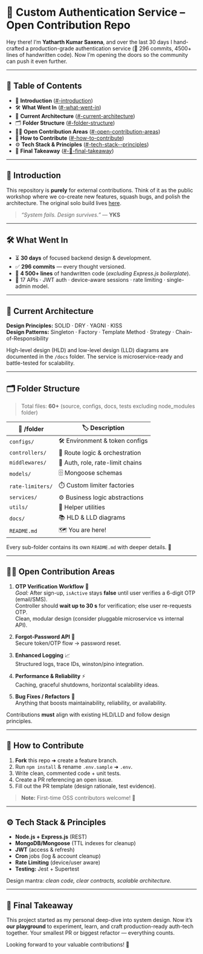 # 🚀 Custom Authentication Service – **Open Contribution Repo**

<!-- Intro Narration -->

Hey there! I’m **Yatharth Kumar Saxena**, and over the last 30 days I hand-crafted a production-grade authentication service (🌟 296 commits, 4500+ lines of handwritten code). Now I’m opening the doors so the community can push it even further.

---

## 📑 **Table of Contents**

* 📖 **Introduction** ([#-introduction](#-introduction))
* 🛠️ **What Went In** ([#-what-went-in](#-what-went-in))
* 🧩 **Current Architecture** ([#-current-architecture](#-current-architecture))
* 🗂️ **Folder Structure** ([#-folder-structure](#-folder-structure))
* 🧑‍💻 **Open Contribution Areas** ([#-open-contribution-areas](#-open-contribution-areas))
* 🤝 **How to Contribute** ([#-how-to-contribute](#-how-to-contribute))
* ⚙️ **Tech Stack & Principles** ([#-tech-stack--principles](#-tech-stack--principles))
* 🎯 **Final Takeaway** ([#-🎯-final-takeaway](#-🎯-final-takeaway))

---

## 📖 **Introduction**

This repository is **purely** for external contributions. Think of it as the public workshop where we co-create new features, squash bugs, and polish the architecture. The original solo build lives [here](https://github.com/YatharthKumarSaxena/Custom_Authentication_Service_NodeJS).

> *“System fails. Design survives.”* — **YKS**

---

## 🛠️ **What Went In**

* ⏳ **30 days** of focused backend design & development.
* ✅ **296 commits** — every thought versioned.
* 📄 **4 500+ lines** of handwritten code (*excluding Express.js boilerplate*).
* 🧠 17 APIs · JWT auth · device-aware sessions · rate limiting · single-admin model.

---

## 🧩 **Current Architecture**

**Design Principles:** SOLID · DRY · YAGNI · KISS  
**Design Patterns:** Singleton · Factory · Template Method · Strategy · Chain-of-Responsibility

High-level design (HLD) and low-level design (LLD) diagrams are documented in the `/docs` folder. The service is microservice-ready and battle-tested for scalability.

---

## 🗂️ **Folder Structure**

> Total files: **60+** (source, configs, docs, tests excluding node_modules folder)

| 📁 /folder       | 🏷️ Description                  |
| ---------------- | -------------------------------- |
| `configs/`       | 🛠️ Environment & token configs  |
| `controllers/`   | 🧩 Route logic & orchestration   |
| `middlewares/`   | 🔗 Auth, role, rate-limit chains |
| `models/`        | 🗄️ Mongoose schemas             |
| `rate-limiters/` | ⏱️ Custom limiter factories      |
| `services/`      | ⚙️ Business logic abstractions   |
| `utils/`         | 🧰 Helper utilities              |
| `docs/`          | 📚 HLD & LLD diagrams            |
| `README.md`      | 🗺️ You are here!                |

Every sub-folder contains its own `README.md` with deeper details. 📝

---

## 🧑‍💻 **Open Contribution Areas**

1. **OTP Verification Workflow** 📲  
   *Goal:* After sign-up, `isActive` stays **false** until user verifies a 6-digit OTP (email/SMS).  
   Controller should **wait up to 30 s** for verification; else user re-requests OTP.  
   Clean, modular design (consider pluggable microservice vs internal API).

2. **Forgot-Password API** 🔑  
   Secure token/OTP flow → password reset.

3. **Enhanced Logging** 📈  
   Structured logs, trace IDs, winston/pino integration.

4. **Performance & Reliability** ⚡  
   Caching, graceful shutdowns, horizontal scalability ideas.

5. **Bug Fixes / Refactors** 🐞  
   Anything that boosts maintainability, reliability, or availability.

Contributions **must** align with existing HLD/LLD and follow design principles.

---

## 🤝 **How to Contribute**

1. **Fork** this repo ➜ create a feature branch.  
2. Run `npm install` & rename `.env.sample` ➜ `.env`.  
3. Write clean, commented code + unit tests.  
4. Create a PR referencing an open issue.  
5. Fill out the PR template (design rationale, test evidence).

> **Note:** First-time OSS contributors welcome! 🙌

---

## ⚙️ **Tech Stack & Principles**

* **Node.js + Express.js** (REST)  
* **MongoDB/Mongoose** (TTL indexes for cleanup)  
* **JWT** (access & refresh)  
* **Cron** jobs (log & account cleanup)  
* **Rate Limiting** (device/user aware)  
* **Testing:** Jest + Supertest  

Design mantra: *clean code, clear contracts, scalable architecture.*

---

## 🎯 **Final Takeaway**

This project started as my personal deep-dive into system design. Now it’s **our playground** to experiment, learn, and craft production-ready auth-tech together. Your smallest PR or biggest refactor — everything counts.

Looking forward to your valuable contributions! 🙏
